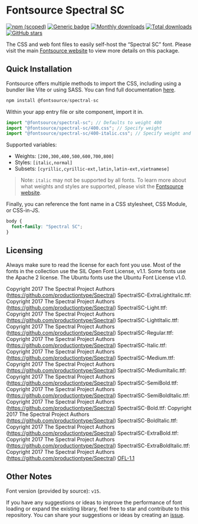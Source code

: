# Fontsource Spectral SC

[![npm (scoped)](https://img.shields.io/npm/v/@fontsource/spectral-sc?color=brightgreen)](https://www.npmjs.com/package/@fontsource/spectral-sc) [![Generic badge](https://img.shields.io/badge/fontsource-passing-brightgreen)](https://github.com/fontsource/fontsource) [![Monthly downloads](https://badgen.net/npm/dm/@fontsource/spectral-sc)](https://github.com/fontsource/fontsource) [![Total downloads](https://badgen.net/npm/dt/@fontsource/spectral-sc)](https://github.com/fontsource/fontsource) [![GitHub stars](https://img.shields.io/github/stars/fontsource/fontsource.svg?style=social&label=Star)](https://github.com/fontsource/fontsource/stargazers)

The CSS and web font files to easily self-host the “Spectral SC” font. Please visit the main [Fontsource website](https://fontsource.org/fonts/spectral-sc) to view more details on this package.

## Quick Installation

Fontsource offers multiple methods to import the CSS, including using a bundler like Vite or using SASS. You can find full documentation [here](https://fontsource.org/docs/getting-started/introduction).

```javascript
npm install @fontsource/spectral-sc
```

Within your app entry file or site component, import it in.

```javascript
import "@fontsource/spectral-sc"; // Defaults to weight 400
import "@fontsource/spectral-sc/400.css"; // Specify weight
import "@fontsource/spectral-sc/400-italic.css"; // Specify weight and style
```

Supported variables:
- Weights: `[200,300,400,500,600,700,800]`
- Styles: `[italic,normal]`
- Subsets: `[cyrillic,cyrillic-ext,latin,latin-ext,vietnamese]`

> Note: `italic` may not be supported by all fonts. To learn more about what weights and styles are supported, please visit the [Fontsource website](https://fontsource.org/fonts/spectral-sc).

Finally, you can reference the font name in a CSS stylesheet, CSS Module, or CSS-in-JS.

```css
body {
  font-family: "Spectral SC";
}
```

## Licensing
Always make sure to read the license for each font you use. Most of the fonts in the collection use the SIL Open Font License, v1.1. Some fonts use the Apache 2 license. The Ubuntu fonts use the Ubuntu Font License v1.0.

Copyright 2017 The Spectral Project Authors (https://github.com/productiontype/Spectral) SpectralSC-ExtraLightItalic.ttf: Copyright 2017 The Spectral Project Authors (https://github.com/productiontype/Spectral) SpectralSC-Light.ttf: Copyright 2017 The Spectral Project Authors (https://github.com/productiontype/Spectral) SpectralSC-LightItalic.ttf: Copyright 2017 The Spectral Project Authors (https://github.com/productiontype/Spectral) SpectralSC-Regular.ttf: Copyright 2017 The Spectral Project Authors (https://github.com/productiontype/Spectral) SpectralSC-Italic.ttf: Copyright 2017 The Spectral Project Authors (https://github.com/productiontype/Spectral) SpectralSC-Medium.ttf: Copyright 2017 The Spectral Project Authors (https://github.com/productiontype/Spectral) SpectralSC-MediumItalic.ttf: Copyright 2017 The Spectral Project Authors (https://github.com/productiontype/Spectral) SpectralSC-SemiBold.ttf: Copyright 2017 The Spectral Project Authors (https://github.com/productiontype/Spectral) SpectralSC-SemiBoldItalic.ttf: Copyright 2017 The Spectral Project Authors (https://github.com/productiontype/Spectral) SpectralSC-Bold.ttf: Copyright 2017 The Spectral Project Authors (https://github.com/productiontype/Spectral) SpectralSC-BoldItalic.ttf: Copyright 2017 The Spectral Project Authors (https://github.com/productiontype/Spectral) SpectralSC-ExtraBold.ttf: Copyright 2017 The Spectral Project Authors (https://github.com/productiontype/Spectral) SpectralSC-ExtraBoldItalic.ttf: Copyright 2017 The Spectral Project Authors (https://github.com/productiontype/Spectral)
[OFL-1.1](https://openfontlicense.org)

## Other Notes
Font version (provided by source): `v15`.

If you have any suggestions or ideas to improve the performance of font loading or expand the existing library, feel free to star and contribute to this repository. You can share your suggestions or ideas by creating an [issue](https://github.com/fontsource/fontsource/issues).